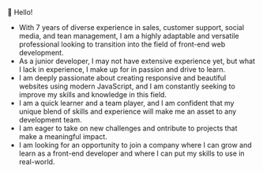 👋 Hello!
- With 7 years of diverse experience in sales, customer support, social media, and tean management, I am a highly adaptable and versatile
professional looking to transition into the field of front-end web development.
- As a junior developer, I may not have extensive experience yet, but what I lack in experience, I make up for in passion and drive to learn.
- I am deeply passionate about creating responsive and beautiful websites using modern JavaScript, and I am constantly seeking to improve my skills and knowledge in this field.
- I am a quick learner and a team player, and I am confident that my unique blend of skills and experience will make me an asset to any development team.
- I am eager to take on new challenges and ontribute to projects that make a meaningful impact.
- I am looking for an opportunity to join a company where I can grow and learn as a front-end developer and where I can put my skills to use in real-world.
  
